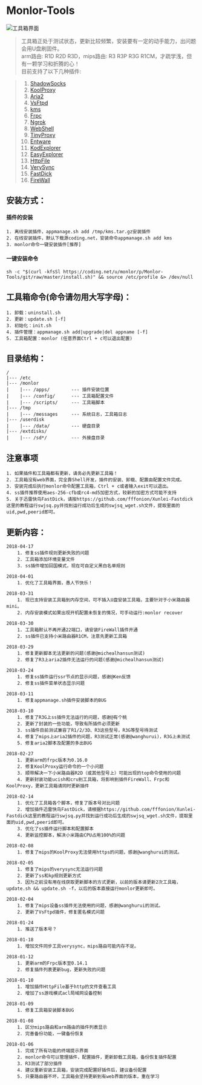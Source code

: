 # Monlor-Tools

![工具箱界面](https://raw.githubusercontent.com/monlor/Monlor-Tools/master/temp/img.png)

>工具箱正处于测试状态，更新比较频繁，安装要有一定的动手能力，出问题会用U盘刷固件。  
>arm路由: R1D R2D R3D，mips路由: R3 R3P R3G R1CM，才疏学浅，但有一颗学习和折腾的心！   
>目前支持了以下几种插件:  

>1. [ShadowSocks](https://github.com/shadowsocks/shadowsocks/tree/master)
>2. [KoolProxy](http://koolshare.b0.upaiyun.com/)
>3. [Aria2](http://aria2.github.io/)
>4. [VsFtpd](https://security.appspot.com/vsftpd.html)
>5. [kms](https://github.com/Wind4/vlmcsd)
>6. [Frpc](https://github.com/fatedier/frp)
>7. [Ngrok](https://github.com/dosgo/ngrok-c)
>8. [WebShell](https://github.com/shellinabox/shellinabox)
>9. [TinyProxy](https://github.com/tinyproxy/tinyproxy)
>10. [Entware](https://github.com/Entware/Entware-ng)
>11. [KodExplorer](https://kodcloud.com/)
>12. [EasyExplorer](http://koolshare.cn/thread-129199-1-1.html)
>13. [HttpFile](http://nginx.org/)
>14. [VerySync](http://verysync.com/)
>15. [FastDick](https://github.com/fffonion/Xunlei-Fastdick)
>16. [FireWall](https://www.netfilter.org/)

## 安装方式：  
#### 	插件的安装
	1. 离线安装插件，appmanage.sh add /tmp/kms.tar.gz安装插件 
	2. 在线安装插件，默认下载源coding.net，安装命令appmanage.sh add kms
	3. monlor命令一键安装插件[推荐]

#### 	一键安装命令
	sh -c "$(curl -kfsSl https://coding.net/u/monlor/p/Monlor-Tools/git/raw/master/install.sh)" && source /etc/profile &> /dev/null

## 工具箱命令(命令请勿用大写字母)：
	1. 卸载：uninstall.sh
	2. 更新：update.sh [-f]
	3. 初始化：init.sh 
	4. 插件管理：appmanage.sh add|upgrade|del appname [-f]
	5. 工具箱配置：monlor (任意界面Ctrl + c可以退出配置)

## 目录结构：  
	/
	|--- /etc  
	|--- /monlor
	|    |--- /apps/        --- 插件安装位置  
	|    |--- /config/      --- 工具箱配置文件
	|    |--- /scripts/     --- 工具箱脚本
	|--- /tmp
	|    |--- /messages     --- 系统日志，工具箱日志
	|--- /userdisk
	|    |--- /data/        --- 硬盘目录
	|--- /extdisks/
	|    |--- /sd*/         --- 外接盘目录

## 注意事项
	1. 如果插件和工具箱都有更新，请务必先更新工具箱！
	2. 工具箱没有web界面，完全靠Shell开发，插件的安装、卸载、配置由配置文件完成。   
	3. 安装完成后执行monlor命令配置工具箱，Ctrl + c或者输入exit可以退出。 
	4. ss插件推荐使用aes-256-cfb或rc4-md5加密方式，较新的加密方式可能不支持
	5. 关于迅雷快鸟FastDick，请按https://github.com/fffonion/Xunlei-Fastdick这里的教程运行swjsq.py并找到运行成功后生成的swjsq_wget.sh文件，提取里面的uid,pwd,peerid即可。

## 更新内容：
	2018-04-17
		1. 修复ss插件规则更新失败的问题
		2. 工具箱添加环境变量文件
		3. ss插件增加回国模式，现在可自定义黑白名单规则

	2018-04-01
		1. 优化了工具箱界面，愚人节快乐！

	2018-03-31
		1. 现已支持安装工具箱到内存空间，可不插入U盘安装工具箱，主要针对于小米路由器mini。
		2. 内存安装模式如果出现开机配置未恢复的情况，可手动运行:monlor recover

	2018-03-30
		1. 工具箱默认不再开通22端口，请安装FireWall插件开通
		2. ss插件已支持小米路由器R1CM，注意先更新工具箱

	2018-03-29
		1. 修复更新脚本无法更新的问题(感谢@michealhansun测试)
		2. 修复了R3上aria2插件无法运行的问题(感谢@michealhansun测试)

	2018-03-24
		1. 修复ss插件运行ssr节点的显示问题，感谢@Ken反馈
		2. 修复ss插件菜单状态显示问题

	2018-03-11
		1. 修复appmanage.sh插件安装脚本的BUG

	2018-03-10
		1. 修复了R3G上ss插件无法运行的问题，感谢@有个桃
		2. 更新了封装的一些功能，导致有所插件必须更新
		3. ss插件目前测试兼容了R1/2/3D、R3这些型号，R3G等型号待测试
		4. 修复了mips上aria2插件的问题，R3测试正常(感谢@wanghurui)，R3G上未测试
		5. 修复aria2脚本及配置的多出BUG

	2018-02-27
		1. 更新arm的frpc版本为0.16.0
		2. 修复KoolProxy运行命令的一个小问题
		3. 顺带解决一下小米路由器R2D（或其他型号上）可能出现的top命令使用的问题
		4. 更新封装功能ucish和cru到工具箱，将影响到插件FireWall、Frpc和KoolProxy，更新工具箱请同时更新插件

	2018-02-14
		1. 优化了工具箱各个脚本，修复了版本号对比问题
		2. 增加插件迅雷快鸟FastDick，请根据https://github.com/fffonion/Xunlei-Fastdick这里的教程运行swjsq.py并找到运行成功后生成的swjsq_wget.sh文件，提取里面的uid,pwd,peerid即可。
		3. 优化了ss插件运行脚本和配置脚本
		4. 更新监控脚本，解决小米路由CPU占用100%的问题

	2018-02-08
		1. 修复了mips的KoolProxy无法使用https的问题，感谢@wanghurui的测试。

	2018-02-05 
		1. 修复了mips的verysync无法运行问题
		2. 更新了ss和kp规则更新方式
		3. 因为之前没有用在线获取更新脚本的方式更新，以前的版本请更新2次工具箱，update.sh && update.sh -f，以后的版本直接运行monlor更新即可。

	2018-02-04
		1. 修复了mips设备ss插件无法使用的问题，感谢@wanghurui的测试。
		2. 更新了VsFtpd插件，修复匿名模式问题

	2018-01-24
		1. 推送了版本号？

	2018-01-18
		1. 增加文件同步工具verysync，mips路由可能内存不足。

	2018-01-12
		1. 更新arm的Frpc版本至0.14.1
		2. 修复插件列表更新bug，更新失败的问题

	2018-01-10
		1. 增加插件HttpFile基于http的文件查看工具
		2. 增加了ss游戏模式acl局域网设备控制

	2018-01-09
		1. 修复工具箱安装脚本BUG

	2018-01-08
		1. 区分mips路由和arm路由的插件列表显示
		2. 完善备份功能，一键备份恢复

	2018-01-06
		1. 完成了所有功能的终端提示界面
		2. monlor命令可以管理插件，配置插件，更新卸载工具箱，备份恢复插件配置
		3. R3测试了部分插件
		4. 建议重新安装工具箱，安装完成配置好插件后，建议备份配置
		5. 只要路由器不坏，工具箱会坚持更新到有web界面的版本，重在学习

	

	

	

	


	



